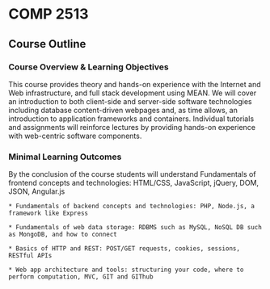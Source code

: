 # COMP 2513

## Course Outline

### Course Overview & Learning Objectives

This course provides theory and hands-on experience with the Internet and Web infrastructure, and full stack development using MEAN. We will cover an introduction to both client-side and server-side software technologies including database content-driven webpages and, as time allows, an introduction to application frameworks and containers. Individual tutorials and assignments will reinforce lectures by providing hands-on experience with web-centric software components.

### Minimal Learning Outcomes

By the conclusion of the course students will understand
    Fundamentals of frontend concepts and technologies: HTML/CSS, JavaScript, jQuery, DOM, JSON, Angular.js
    
    * Fundamentals of backend concepts and technologies: PHP, Node.js, a framework like Express
    
    * Fundamentals of web data storage: RDBMS such as MySQL, NoSQL DB such as MongoDB, and how to connect
    
    * Basics of HTTP and REST: POST/GET requests, cookies, sessions, RESTful APIs
    
    * Web app architecture and tools: structuring your code, where to perform computation, MVC, GIT and GIThub
